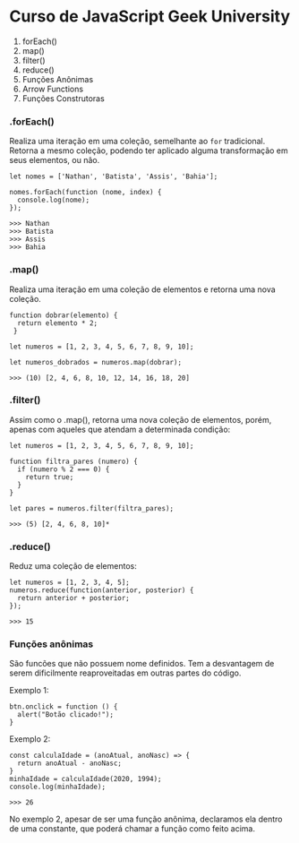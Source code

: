 # Curso de JavaScript Geek University

1. forEach()
2. map()
3. filter()
4. reduce()
5. Funções Anônimas
6. Arrow Functions
7. Funções Construtoras

### .forEach()
Realiza uma iteração em uma coleção, semelhante ao ```for``` tradicional. Retorna a mesmo coleção, podendo ter aplicado alguma transformação em seus elementos, ou não.

```
let nomes = ['Nathan', 'Batista', 'Assis', 'Bahia'];

nomes.forEach(function (nome, index) {
  console.log(nome);
});

>>> Nathan
>>> Batista
>>> Assis
>>> Bahia
```

### .map()
Realiza uma iteração em uma coleção de elementos e retorna uma nova coleção.
```
function dobrar(elemento) {
  return elemento * 2;
 }
 
let numeros = [1, 2, 3, 4, 5, 6, 7, 8, 9, 10];

let numeros_dobrados = numeros.map(dobrar);

>>> (10) [2, 4, 6, 8, 10, 12, 14, 16, 18, 20]
```

### .filter()
Assim como o .map(), retorna uma nova coleção de elementos, porém, apenas com aqueles que atendam a determinada condição:

```
let numeros = [1, 2, 3, 4, 5, 6, 7, 8, 9, 10];

function filtra_pares (numero) {
  if (numero % 2 === 0) {
    return true;
  }
}

let pares = numeros.filter(filtra_pares);

>>> (5) [2, 4, 6, 8, 10]*
```

### .reduce()
Reduz uma coleção de elementos:

```
let numeros = [1, 2, 3, 4, 5];
numeros.reduce(function(anterior, posterior) {
  return anterior + posterior;
});

>>> 15

```

### Funções anônimas
São funcões que não possuem nome definidos. Tem a desvantagem de serem dificilmente reaproveitadas em outras partes do código.

Exemplo 1:
```
btn.onclick = function () {
  alert("Botão clicado!");
}
```

Exemplo 2:
```
const calculaIdade = (anoAtual, anoNasc) => {
  return anoAtual - anoNasc;
}
minhaIdade = calculaIdade(2020, 1994);
console.log(minhaIdade);

>>> 26
```

No exemplo 2, apesar de ser uma função anônima, declaramos ela dentro de uma constante, que poderá chamar a função como feito acima.
